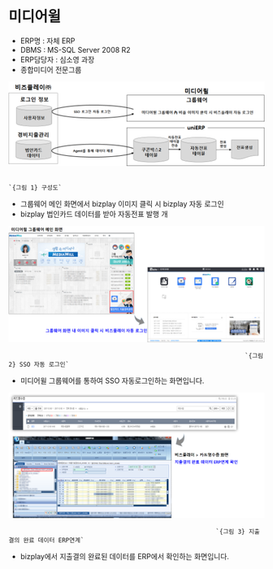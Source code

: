 # 미디어윌

 - ERP명 : 자체 ERP  
 - DBMS : MS-SQL Server 2008 R2  
 - ERP담당자 : 심소영 과장  
 - 종합미디어 전문그룹

![](../../../.gitbook/assets/image%20%28185%29.png)

                                                                          `{그림 1} 구성도` 

 - 그룹웨어 메인 화면에서 bizplay 이미지 클릭 시 bizplay 자동 로그인  
 - bizplay 법인카드 데이터를 받아 자동전표 발행 개

![](../../../.gitbook/assets/image%20%287%29.png)

                                                                     `{그림 2} SSO 자동 로그인`

 - 미디어윌 그룹웨어를 통하여 SSO 자동로그인하는 화면입니다.

![](../../../.gitbook/assets/image%20%283%29.png)

                                                             `{그림 3} 지출결의 완료 데이터 ERP연계`

 - bizplay에서 지출결의 완료된 데이터를 ERP에서 확인하는 화면입니다.

